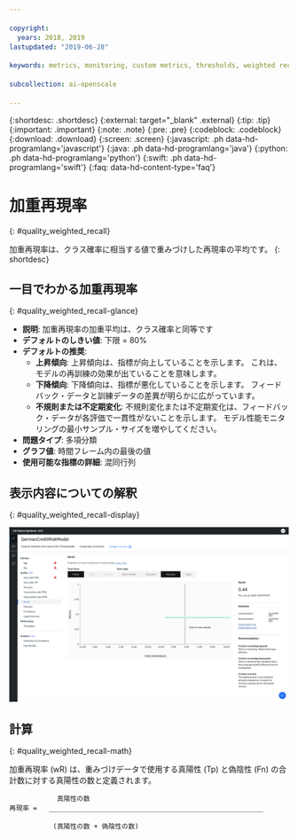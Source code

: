 ```yaml
---

copyright:
  years: 2018, 2019
lastupdated: "2019-06-28"

keywords: metrics, monitoring, custom metrics, thresholds, weighted recal

subcollection: ai-openscale

---
```


{:shortdesc: .shortdesc}
{:external: target="_blank" .external}
{:tip: .tip}
{:important: .important}
{:note: .note}
{:pre: .pre}
{:codeblock: .codeblock}
{:download: .download}
{:screen: .screen}
{:javascript: .ph data-hd-programlang='javascript'}
{:java: .ph data-hd-programlang='java'}
{:python: .ph data-hd-programlang='python'}
{:swift: .ph data-hd-programlang='swift'}
{:faq: data-hd-content-type='faq'}

# 加重再現率
{: #quality_weighted_recall}

加重再現率は、クラス確率に相当する値で重みづけした再現率の平均です。
{: shortdesc}

## 一目でわかる加重再現率
{: #quality_weighted_recall-glance}

- **説明**: 加重再現率の加重平均は、クラス確率と同等です
- **デフォルトのしきい値**: 下限 = 80%
- **デフォルトの推奨**:
   - **上昇傾向**: 上昇傾向は、指標が向上していることを示します。 これは、モデルの再訓練の効果が出ていることを意味します。
   - **下降傾向**: 下降傾向は、指標が悪化していることを示します。 フィードバック・データと訓練データの差異が明らかに広がっています。
   - **不規則または不定期変化**: 不規則変化または不定期変化は、フィードバック・データが各評価で一貫性がないことを示します。 モデル性能モニタリングの最小サンプル・サイズを増やしてください。
- **問題タイプ**: 多項分類
- **グラフ値**: 時間フレーム内の最後の値
- **使用可能な指標の詳細**: 混同行列

## 表示内容についての解釈
{: #quality_weighted_recall-display}

![加重再現率グラフが表示されています。](images/quality-recall.png)

## 計算
{: #quality_weighted_recall-math}

加重再現率 (wR) は、重みづけデータで使用する真陽性 (Tp) と偽陰性 (Fn) の合計数に対する真陽性の数と定義されます。 

```
            真陽性の数
再現率 =   ______________________________________________________

           (真陽性の数 + 偽陰性の数)
```
